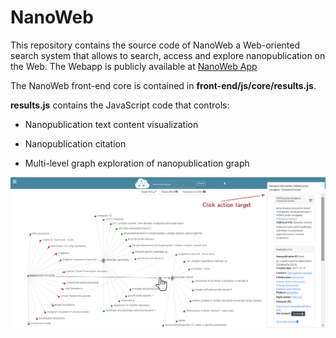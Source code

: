 # NanoWeb

This repository contains the source code of NanoWeb a Web-oriented search system that allows to search, access and explore nanopublication on the Web.
The Webapp is publicly available at [NanoWeb App](https://www.nanoweb.dei.unipd.it/)

The NanoWeb front-end core is contained in **front-end/js/core/results.js**.

**results.js** contains the JavaScript code that controls:

- Nanopublication text content visualization
  
- Nanopublication citation
  
- Multi-level graph exploration of nanopublication graph

![alt text](https://github.com/giachell/nanoweb/blob/master/front-end/images/screenshots/graph_exploration.png "NanoWeb Graph Exploration")
